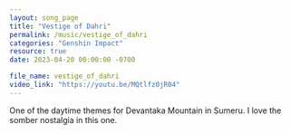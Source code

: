 ```yaml
---
layout: song_page
title: "Vestige of Dahri"
permalink: /music/vestige_of_dahri
categories: "Genshin Impact"
resource: true
date: 2023-04-20 00:00:00 -0700

file_name: vestige_of_dahri
video_link: "https://youtu.be/MQtlfz0jR04"
---
```


One of the daytime themes for Devantaka Mountain in Sumeru. I love the somber nostalgia in this one.
